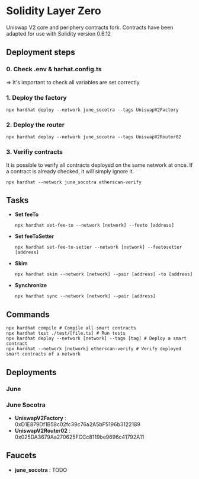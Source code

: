 # Solidity Layer Zero

Uniswap V2 core and periphery contracts fork.
Contracts have been adapted for use with Solidity version 0.6.12
## Deployment steps

### 0. Check .env & harhat.config.ts 
=> It's important to check all variables are set correctly

### 1. Deploy the factory

`npx hardhat deploy --network june_socotra --tags UniswapV2Factory`

### 2. Deploy the router

`npx hardhat deploy --network june_socotra --tags UniswapV2Router02`


### 3. Verifiy contracts
It is possible to verify all contracts deployed on the same network at once. If a contract is already checked, it will simply ignore it.

`npx hardhat --network june_socotra etherscan-verify`

## Tasks

- **Set feeTo**
  ```shell
  npx hardhat set-fee-to --network [network] --feeto [address]
  ```
- **Set feeToSetter**
  ```shell
  npx hardhat set-fee-to-setter --network [network] --feetosetter [address]
  ```
- **Skim**
  ```shell
  npx hardhat skim --network [network] --pair [address] -to [address]
  ```
- **Synchronize**
  ```shell
  npx hardhat sync --network [network] --pair [address]
  ```

## Commands

```shell
npx hardhat compile # Compile all smart contracts
npx hardhat test ./test/[file.ts] # Run tests
npx hardhat deploy --network [network] --tags [tag] # Deploy a smart contract
npx hardhat --network [network] etherscan-verify # Verify deployed smart contracts of a network
```

## Deployments
### June

### June Socotra
- **UniswapV2Factory** : 0xD1E879Df1B58c02fc39c76a2A5bF5196b3122189
- **UniswapV2Router02** : 0x025DA3679Aa270625FCCc8119be9696c41792A11


## Faucets
- **june_socotra** : TODO

